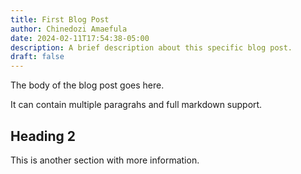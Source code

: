 ```yaml
---
title: First Blog Post
author: Chinedozi Amaefula
date: 2024-02-11T17:54:38-05:00
description: A brief description about this specific blog post.
draft: false
---
```

The body of the blog post goes here.

It can contain multiple paragrahs and full markdown support.

## Heading 2

This is another section with more information.




